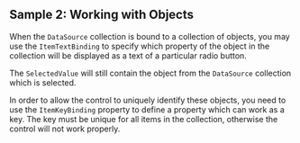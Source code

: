 ## Sample 2: Working with Objects

When the `DataSource` collection is bound to a collection of objects, you may use the `ItemTextBinding` to specify which property of the object in the collection will be displayed as a text of a particular radio button.

The `SelectedValue` will still contain the object from the `DataSource` collection which is selected. 

In order to allow the control to uniquely identify these objects, you need to use the `ItemKeyBinding` property to define a property which can work as a key. The key must be unique for all items in the collection, otherwise the control will not work properly.